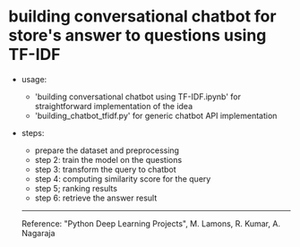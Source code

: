 # building conversational chatbot for store's answer to questions  using TF-IDF
* usage:
  * 'building conversational chatbot using TF-IDF.ipynb' for straightforward implementation of the idea
  * 'building_chatbot_tfidf.py' for generic chatbot API implementation
  
* steps:
  *  prepare the dataset and preprocessing
  * step 2: train the model on the questions
  * step 3: transform the query to chatbot
  * step 4: computing similarity score for the query
  * step 5; ranking results
  * step 6: retrieve the answer result

  ---
  Reference: "Python Deep Learning Projects", M. Lamons, R. Kumar, A. Nagaraja
